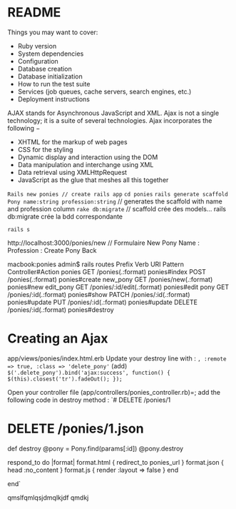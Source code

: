 # README

Things you may want to cover:
  * Ruby version
  * System dependencies
  * Configuration
  * Database creation
  * Database initialization
  * How to run the test suite
  * Services (job queues, cache servers, search engines, etc.)
  * Deployment instructions


AJAX stands for Asynchronous JavaScript and XML. Ajax is not a single technology; it is a suite of several technologies. Ajax incorporates the following −

  * XHTML for the markup of web pages
  * CSS for the styling
  * Dynamic display and interaction using the DOM
  * Data manipulation and interchange using XML
  * Data retrieval using XMLHttpRequest
  * JavaScript as the glue that meshes all this together


`Rails new ponies // create rails app`
`cd ponies`
`rails generate scaffold Pony name:string profession:string` // generates the scaffold with name and profession column
`rake db:migrate` // scaffold crée des models... rails db:migrate crée la bdd correspondante

`rails s`

http://localhost:3000/ponies/new
// Formulaire New Pony
Name :
Profession :
Create Pony
Back

macbook:ponies admin$ rails routes
   Prefix Verb   URI Pattern                Controller#Action
   ponies GET    /ponies(.:format)          ponies#index
          POST   /ponies(.:format)          ponies#create
 new_pony GET    /ponies/new(.:format)      ponies#new
edit_pony GET    /ponies/:id/edit(.:format) ponies#edit
     pony GET    /ponies/:id(.:format)      ponies#show
          PATCH  /ponies/:id(.:format)      ponies#update
          PUT    /ponies/:id(.:format)      ponies#update
          DELETE /ponies/:id(.:format)      ponies#destroy
# 
# Creating an Ajax
app/views/ponies/index.html.erb
Update your destroy line with : `, :remote => true, :class => 'delete_pony'` (add)
`$('.delete_pony').bind('ajax:success', function() {
   $(this).closest('tr').fadeOut();
});`

Open your controller file (app/controllers/ponies_controller.rb)=; add the following code in destroy method :
`# DELETE /ponies/1
# DELETE /ponies/1.json
def destroy
   @pony = Pony.find(params[:id])
   @pony.destroy
   
   respond_to do |format|
      format.html { redirect_to ponies_url }
      format.json { head :no_content }
      format.js   { render :layout => false }
   end
   
end`

qmslfqmlqsjdmqlkjdf qmdkj
